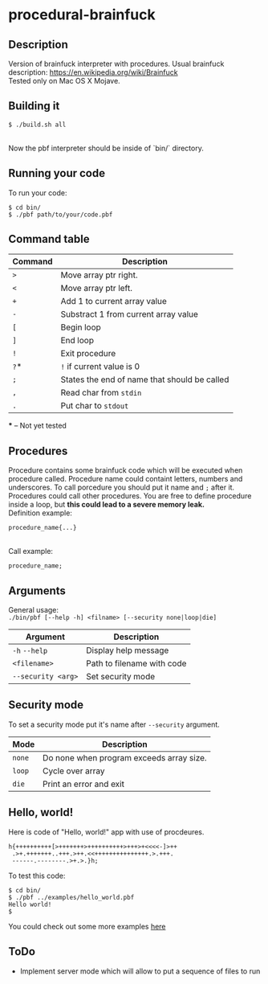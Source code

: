 # procedural-brainfuck
## Description
Version of brainfuck interpreter with procedures. Usual brainfuck description: https://en.wikipedia.org/wiki/Brainfuck<br>
Tested only on Mac OS X Mojave.
## Building it
```
$ ./build.sh all
```
<br>
Now the pbf interpreter should be inside of `bin/` directory.
<br>

## Running your code
To run your code:
```
$ cd bin/ 
$ ./pbf path/to/your/code.pbf
```

## Command table

|Command                 |Description              |
|------------------------|-------------------------|
|`>`                     | Move array ptr right.   |
|`<`                     | Move array ptr left.    |
|`+`                     | Add 1 to current array value|
|`-`                     | Substract 1 from current array value|
|`[`                     | Begin loop              |
|`]`                     | End loop                |
|`!`                     | Exit procedure          |
|`?`*                    | `!` if current value is 0 |
|`;`                     | States the end of name that should be called |
|`,`                     | Read char from `stdin`  |
|`.`                     | Put char to `stdout `   |

<b>*</b> – Not yet tested <br>
## Procedures
Procedure contains some brainfuck code which will be executed when procedure called. Procedure name could containt letters, numbers and underscores. To call porcedure you should put it name and `;` after it. Procedures could call other procedures. You are free to define procedure inside a loop, but **this could lead to a severe memory leak.**<br>
Definition example:<br>
```
procedure_name{...}
```
<br>
Call example:<br>

```
procedure_name;
```
## Arguments
General usage: <br>
`./bin/pbf [--help -h] <filname> [--security none|loop|die] `
<br>

| Argument                       |                       Description     |
|--------------------------------|---------------------------------------|
| `-h` `--help`                  | Display help message                  |
| `<filename>`                   | Path to filename with code            |
| `--security <arg>`             | Set security mode                     |

## Security mode
To set a security mode put it's name after `--security` argument.<br>

| Mode               | Description                      |
|--------------------|----------------------------------|
| `none`             |Do none when program exceeds array size. |
| `loop`             |Cycle over array                  |
| `die`              |Print an error and exit           |

## Hello, world!
Here is code of "Hello, world!" app with use of procdeures.
```
h{++++++++++[>+++++++>++++++++++>+++>+<<<<-]>++
 .>+.+++++++..+++.>++.<<+++++++++++++++.>.+++.
 ------.--------.>+.>.}h;
 ```
 To test this code:<br> 
 ```
 $ cd bin/
 $ ./pbf ../examples/hello_world.pbf
 Hello world!
 $
 ```
 <p>
 You could check out some more examples <a href="https://github.com/Andrewerr/procedural-brainfuck/tree/master/examples"> here</a>
 </p>
 
## ToDo
* Implement server mode which will allow to put a sequence of files to run
